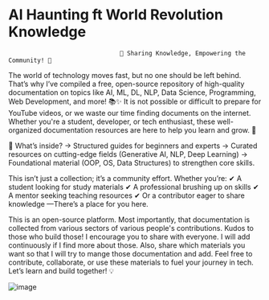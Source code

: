 # AI Haunting ft World Revolution Knowledge

                                   🚀 Sharing Knowledge, Empowering the Community! 🚀

The world of technology moves fast, but no one should be left behind. That’s why I’ve compiled a free, open-source repository of high-quality documentation on topics like AI, ML, DL, NLP, Data Science, Programming, Web Development, and more! 📚✨
It is not possible or difficult to prepare for YouTube videos, or we waste our time finding documents on the internet. Whether you're a student, developer, or tech enthusiast, these well-organized documentation resources are here to help you learn and grow. 🌱

📂 What’s inside?
→ Structured guides for beginners and experts
→ Curated resources on cutting-edge fields (Generative AI, NLP, Deep Learning)
→ Foundational material (OOP, OS, Data Structures) to strengthen core skills.

This isn’t just a collection; it’s a community effort. Whether you’re:
✔ A student looking for study materials
✔ A professional brushing up on skills
✔ A mentor seeking teaching resources
✔ Or a contributor eager to share knowledge
—There’s a place for you here.

This is an open-source platform. Most importantly, that documentation is collected from various sectors of various people's contributions. Kudos to those who build those! I encourage you to share with everyone. I will add continuously if I find more about those. Also, share which materials you want so that I will try to mange those documentation and add. Feel free to contribute, collaborate, or use these materials to fuel your journey in tech. Let’s learn and build together! 💡


![image](https://github.com/user-attachments/assets/8cd0b1f0-030d-46ff-8ece-accd245cf406)

